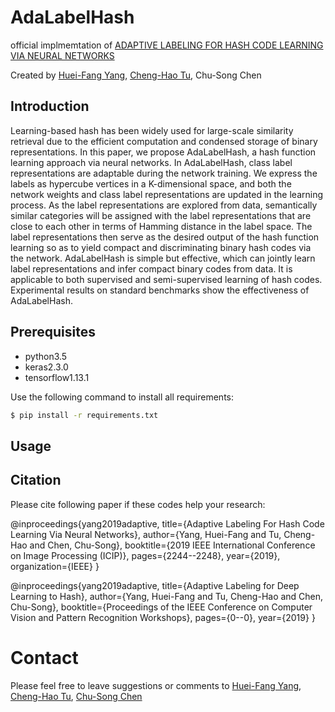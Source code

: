 # AdaLabelHash
official implmemtation of [ADAPTIVE LABELING FOR HASH CODE LEARNING VIA NEURAL NETWORKS](https://ieeexplore.ieee.org/document/8803011)

Created by [Huei-Fang Yang](https://github.com/hueifang), [Cheng-Hao Tu](https://github.com/andytu28), Chu-Song Chen 

## Introduction 
Learning-based hash has been widely used for large-scale similarity retrieval due to the efficient computation and condensed storage of binary representations. In this paper, we propose AdaLabelHash, a hash function learning approach via neural networks. In AdaLabelHash, class label representations are adaptable during the network training. We express the labels as hypercube vertices in a K-dimensional space, and both the network weights and class label representations are updated in the learning process. As the label representations are explored from data, semantically similar categories will be assigned with the label representations that are close to each other in terms of Hamming distance in the label space. The label representations then serve as the desired output of the hash function learning so as to yield compact and discriminating binary hash codes via the network. AdaLabelHash is simple but effective, which can jointly learn label representations and infer compact binary codes from data. It is applicable to both supervised and semi-supervised learning of hash codes. Experimental results on standard benchmarks show the effectiveness of AdaLabelHash.


## Prerequisites 
* python3.5
* keras2.3.0
* tensorflow1.13.1

Use the following command to install all requirements: 
```bash
$ pip install -r requirements.txt
```

## Usage


## Citation 
Please cite following paper if these codes help your research:
    
  @inproceedings{yang2019adaptive,
    title={Adaptive Labeling For Hash Code Learning Via Neural Networks},
    author={Yang, Huei-Fang and Tu, Cheng-Hao and Chen, Chu-Song},
    booktitle={2019 IEEE International Conference on Image Processing (ICIP)},
    pages={2244--2248},
    year={2019},
    organization={IEEE}
  }

  @inproceedings{yang2019adaptive,
    title={Adaptive Labeling for Deep Learning to Hash},
    author={Yang, Huei-Fang and Tu, Cheng-Hao and Chen, Chu-Song},
    booktitle={Proceedings of the IEEE Conference on Computer Vision and Pattern Recognition Workshops},
    pages={0--0},
    year={2019}
  }


# Contact 
Please feel free to leave suggestions or comments to [Huei-Fang Yang](https://github.com/hueifang), [Cheng-Hao Tu](andytu28@iis.sinica.edu.tw), [Chu-Song Chen](song@iis.sinica.edu.tw)
